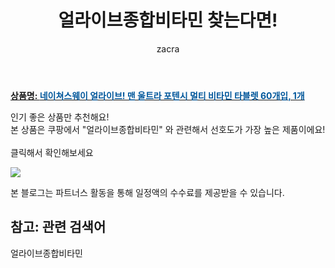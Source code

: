 ﻿---
layout: post
title:  "얼라이브종합비타민 찾는다면!"
author: zacra
categories: [ 아이템 ]
tags: [얼라이브종합비타민]
image: https://static.coupangcdn.com/image/vendor_inventory/6001/5e85ca6d260a9ee39a0af12028b958b0e3b0915ad712e17a528c6f0fa110.JPG 
description: "쿠팡에서 얼라이브종합비타민 관련 상품으로 가장 고객 선호도가 높은 제품 중 하나입니다."
rating: 4.5
---

<a href="https://link.coupang.com/re/AFFSDP?lptag=AF8407795&pageKey=394035&itemId=1016006&vendorItemId=70125946585&traceid=V0-153-bdb3e605a4ff2793"><b>상품명: <font color='#01579B'>네이쳐스웨이 얼라이브! 맨 울트라 포텐시 멀티 비타민 타블렛 60개입, 1개</font></b></a>

인기 좋은 상품만 추천해요!<br/>
본 상품은 쿠팡에서 "얼라이브종합비타민" 와 관련해서 선호도가 가장 높은 제품이에요!<br/><br/>
클릭해서 확인해보세요


<a href="https://link.coupang.com/re/AFFSDP?lptag=AF8407795&pageKey=394035&itemId=1016006&vendorItemId=70125946585&traceid=V0-153-bdb3e605a4ff2793"><img src="https://thumbnail7.coupangcdn.com/thumbnails/remote/q89/image/vendor_inventory/a08c/6a43f31fe9052fba1c032c30d95782336bf5becbcc4a2e3061856dea5325.JPG"></a> 

본 블로그는 파트너스 활동을 통해 일정액의 수수료를 제공받을 수 있습니다.

## 참고: 관련 검색어    
얼라이브종합비타민